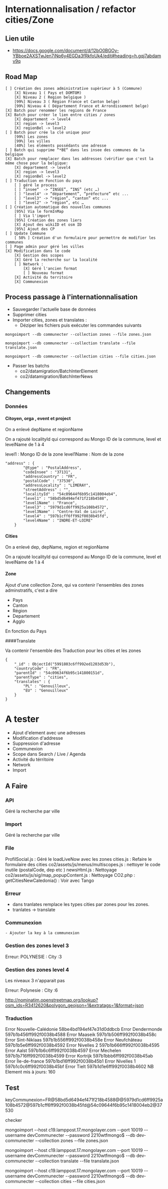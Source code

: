 # Internationnalisation / refactor cities/Zone

## Lien utile

* https://docs.google.com/document/d/12bO0BGOy-YBboe2AXSTwJen7iNp6y4EGDa3fRkfoUk4/edit#heading=h.gqj7abdamv9q

## Road Map

    [ ] Création des zones administrative supèrieur à 5 (Commune)
        [X] Niveau 1 ( Pays et DOMTOM) 
        [X] Niveau 2 ( Region belgique )
        [99%] Niveau 3 ( Région France et Canton belge)
        [99%] Niveau 4 ( Département France et Arrondissement belge)
    [X] Batch pour renommer les regions de France
    [X] Batch pour créer le lien entre cities / zones
        [X] departement -> level4
        [X] region -> level3
        [X] regionBel -> level2
    [ ] Batch pour crée la clé unique pour
        [99%] Les zones
        [99%] les villes 
        [40%] les éléments possédants une adresse
    [ ] Batch qui supprime “*BE“ dans les insee des communes de la belgique
    [X] Batch pour remplacer dans les addresses (vérifier que c'est la même chose pour la belgique: 
        [X] departement -> level4
        [X] region -> level3
        [X] regionBel -> level2
    [ ] Traduction en Fonction du pays
        [ ] géré le process
        [ ] “insee“  -> “INSEE”, “INS” (etc …)
        [ ] "level4" -> “département”, “préfecture” etc ...
        [ ] "level3" -> “région”, “canton” etc ...
        [ ] "level2" -> “région”, etc …
    [ ] Création automatique des nouvelles communes 
        [95%] Via le formInMap
        [ ] Via l'import
        [95%] Création des zones liers
        [X] Ajout des wikiID et osm ID
        [95%] Ajout des CP
    [ ] Update Commune 
        [ 50% ] Création d'un formulaire pour permettre de modifier les communes
    [ ] Page admin pour géré les villes 
    [X] Modification dans le code
        [X] Gestion des scopes
        [X] Géré la recherche sur la localité
        [ ] Network :
        	[X] Géré l'ancien format
        	[ ] Nouveau format
        [X] Activité du territoire
        [X] Communexion

## Process passage à l'internationnalisation 

- Sauvegarder l'actuelle base de données
- Supprimer cities
- Importer cities, zones et translates :
    + Déziper les fichiers puis exécuter les commandes suivants
```
mongoimport --db communecter --collection zones --file zones.json
```

```
mongoimport --db communecter --collection translate --file translate.json
```

```
mongoimport --db communecter --collection cities --file cities.json
```

- Passer les batchs
    - co2/datamigration/BatchInterElement
    - co2/datamigration/BatchInterNews


## Changements

### Données

#### Citoyen, orga , event et project

On a enlevé depName et regionName 

On a rajouté localityId qui correspond au Mongo ID de la commune, level et levelName de 1 à 4

level1 : Mongo ID de la zone
level1Name : Nom de la zone

``` 
"address" : {
        "@type" : "PostalAddress",
        "codeInsee" : "37131",
        "addressCountry" : "FR",
        "postalCode" : "37530",
        "addressLocality" : "LIMERAY",
        "streetAddress" : "",
        "localityId" : "54c09644f6b95c1418004eb4",
        "level1" : "58bd5d6494ef471f218b4588",
        "level1Name" : "France",
        "level3" : "5979d1cd6ff9925a108b4572",
        "level3Name" : "Centre-Val de Loire",
        "level4" : "597b1cff6ff992f0038b45fd",
        "level4Name" : "INDRE-ET-LOIRE"
    }
```

#### Cities

On a enlevé dep, depName, region et regionName 

On a rajouté localityId qui correspond au Mongo ID de la commune, level et levelName de 1 à 4

#### Zone 

Ajout d'une collection Zone, qui va contenir l'ensembles des zones adminstratifs, c'est a dire 
- Pays
- Canton
- Région
- Departement 
- Agglo

En fonction du Pays

####Translate

Va contenir l'ensemble des Traduction pour les cities et les zones

```
{
    "_id" : ObjectId("5991803c6ff992ed1203d53b"),
    "countryCode" : "FR",
    "parentId" : "54c09634f6b95c141800151d",
    "parentType" : "cities",
    "translates" : {
        "PL" : "Genouilleux",
        "EU" : "Genouilleux"
    }
}

```

# A tester

- Ajout d'element avec une adresses
- Modification d'addresse
- Suppression d'adresse
- Communexion 
- Scope dans Search / Live / Agenda
- Activité du térritoire
- Network 
- Import


## A Faire

### API 

Géré la recherche par ville

### Import 

Géré la recherche par ville

### File

ProfilSocial.js : Géré le loadLiveNow avec les zones
cities.js : Refaire le formulaire des cities
co2/assets/js/menus/multiscopes.js : nettoyer le code inutile (postalCode, dep etc )
newsHtml.js : Nettoyage
co2/assets/js/sig/map_popupContent.js : Nettoyage
CO2.php : getCitiesNewCaledonia() : Voir avec Tango

### Erreur
- dans tranlates remplace les types cities par zones pour les zones.
- tranlates -> translate

### Communexion
    - Ajouter la key à la communexion

### Gestion des zones level 3

Erreur: POLYNESIE : City :3

### Gestion des zones level 4

Les niveaux 3 n'apparait pas 

Erreur: Polynesie : City :6

http://nominatim.openstreetmap.org/lookup?osm_ids=R3412620&polygon_geojson=1&extratags=1&format=json

### Traduction 
Error Nouvelle-Calédonie 58be4bd194ef47e31d0ddbcb
Error Dendermonde 597b1b456ff992f0038b4588
Error Maaseik 597b1b506ff992f0038b458c
Error Sint-Niklaas 597b1b556ff992f0038b458e
Error Neufchâteau 597b1b5e6ff992f0038b4592
Error Nivelles 2 597b1b666ff992f0038b4595
Error Aalst 597b1b6c6ff992f0038b4597
Error Mechelen 597b1b716ff992f0038b4599
Error Kortrijk 597b1bbb6ff992f0038b45ab
Error Île-de-france 597b1bd16ff992f0038b45b1
Error Nivelles 1 597b1c0c6ff992f0038b45bf
Error Tielt 597b1d1e6ff992f0038b4602
NB Element mis à jours: 160

## Test

keyCommunexion=FR@58bd5d6494ef471f218b4588@@5979d1cd6ff9925a108b4572@597b1cff6ff992f0038b45fd@54c09644f6b95c1418004eb2@37530

checker 




mongoimport --host c19.lamppost.17.mongolayer.com --port 10019 --username devCommunecter --password 2210wtfmongo$ --db dev-communecter --collection zones --file zones.json
      
mongoimport --host c19.lamppost.17.mongolayer.com --port 10019 --username devCommunecter --password 2210wtfmongo$ --db dev-communecter --collection translate --file translate.json

mongoimport --host c19.lamppost.17.mongolayer.com --port 10019 --username devCommunecter --password 2210wtfmongo$ --db dev-communecter --collection cities --file cities.json